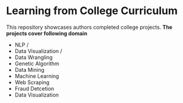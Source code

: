 # Learning from College Curriculum
This repository showcases authors completed college projects. 
**The projects cover following domain** 
- NLP /
- Data Visualization /
- Data Wrangling
- Genetic Algorithm 
- Data Mining
- Machine Learning
- Web Scraping
- Fraud Detcetion
- Data Visualization

